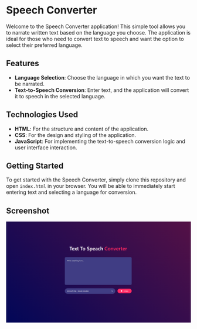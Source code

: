 # Speech Converter

Welcome to the Speech Converter application! This simple tool allows you to narrate written text based on the language you choose. The application is ideal for those who need to convert text to speech and want the option to select their preferred language.

## Features

- **Language Selection**: Choose the language in which you want the text to be narrated.
- **Text-to-Speech Conversion**: Enter text, and the application will convert it to speech in the selected language.

## Technologies Used

- **HTML**: For the structure and content of the application.
- **CSS**: For the design and styling of the application.
- **JavaScript**: For implementing the text-to-speech conversion logic and user interface interaction.

## Getting Started

To get started with the Speech Converter, simply clone this repository and open `index.html` in your browser. You will be able to immediately start entering text and selecting a language for conversion.

## Screenshot
![Ukážka projektu](images/screenshot.png)
